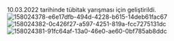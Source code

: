 10.03.2022 tarihinde tübitak yarışması için geliştirildi.
![158024378-e6e17dfb-494d-4228-b615-14deb61fac67](https://user-images.githubusercontent.com/71128602/198548335-42cff76a-e456-4511-aa3b-692466e1f04a.jpeg)
![158024382-0c426f27-a597-4251-819a-fcc7275131dc](https://user-images.githubusercontent.com/71128602/198548342-8b0857c4-3e23-44d4-8602-ff5be04726d1.jpeg)
![158024381-91fc64af-13a0-46e0-ae60-0bf785ab8ddc](https://user-images.githubusercontent.com/71128602/198548349-ed7e905f-5bcc-47b2-81bb-8b148a84a5f2.jpeg)
